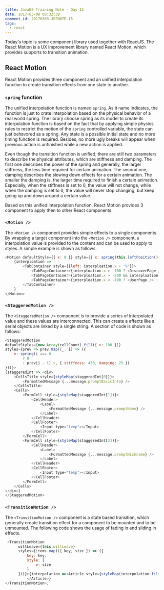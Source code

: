 ```yaml
---
title: JavaEE Training Note - Day 15
date: 2017-03-08 08:32:39
comment_id: 20170308-JEENOTE-15
tags:
  - react
---
```


Today's topic is some component library used together with ReactJS.
The React Motion is a UX improvement library named React Motion, which 
provides supports to transition animation.

<!-- more -->

React Motion
------------

React Motion provides three component and an unified interpolation 
function to create transition effects from one state to another.

### `spring` function

The unified interpolation function is named `spring`. As it name indicates,
the function is just to crate interpolation based on the physical behavior
of a real world spring. The library choose spring as its model to create its 
interpolation function is based on the fact that by applying simple physics 
rules to restrict the motion of the `spring` controlled variable, the 
state can just behavored as a spring. Any state is a possible initial state 
and no more timing function is required. Besides, no more ugly breaks will
appear when previous action is unfinished while a new action is applied.

Even though the transition function is unified, there are still two 
parameters to describe the physical attributes, which are stiffness and damping.
The first one describes the power of the spring and generally, the larger 
stiffness, the less time required for certain animation. The second one, 
damping describes the slowing down effects for a certain
animation. The smaller the damping is, the larger time required to finish 
a certain animation. Especially, when the stiffness is set to 0, the value will not 
change, while when the damping is set to 0, the value will never stop changing, but
keep going up and down around a certain value.

Based on this unified interpolation function, React Motion provides 3 
component to apply then to other React components.

### `<Motion />`

The `<Motion />` component provides simple effects to a single components.
By wrapping a target component into the `<Motion />` component, a interpolation 
value is provided to the content and can be used to apply to styles.
A simple example is shown as follows:
```javascript
<Motion defaultStyle={{ x: 0 }} style={{ x: spring(this.leftPosition(),  {stiffness: 140, damping: 18})}}>
    {interploation =>
        <TabContainer style={{left: interploation.x + '%'}}>
            <TabPageContainer>{interploation.x > -100 ? <DiscoverPage /> : ''}</TabPageContainer>
            <TabPageContainer>{interploation.x > -200 && interploation.x < 0 ? <EventPage /> : ''}</TabPageContainer>
            <TabPageContainer>{interploation.x < -100 ? <UserPage /> : ''}</TabPageContainer>
        </TabContainer>
    }
</Motion>
```
### `<StaggeredMotion />`

The `<StaggeredMotion />` component is to provide a series of interpolated value and these values are 
interconnected. This can create a effects like a serial objects are linked by a single string.
A section of code is shown as follows:
```javascript
<StaggeredMotion
defaultStyles={new Array(cellCount).fill({ v: 100 })}
styles={prev => prev.map((_, i) => ({
    v: spring(i === 0
        ? 0
        : prev[i - 1].v, { stiffness: 430, damping: 25 })
}))}>
{staggeredInt => <div>
    <CellsTitle style={styleMap(staggeredInt[0])}>
        <FormattedMessage {...message.promptBasicInfo} />
    </CellsTitle>
    <Cells>
        <FormCell style={styleMap(staggeredInt[1])}>
            <CellHeader>
                <Label>
                    <FormattedMessage {...message.promptName} />
                </Label>
            </CellHeader>
            <CellFooter>
                <Input type="temp"></Input>
            </CellFooter>
        </FormCell>
        <FormCell style={styleMap(staggeredInt[2])}>
            <CellHeader>
                <Label>
                    <FormattedMessage {...message.promptNickname} />
                </Label>
            </CellHeader>
            <CellFooter>
                <Input type="temp"></Input>
            </CellFooter>
        </FormCell>
    </Cells>
</div>}
</StaggeredMotion>
```

### `<TransitionMotion />`

The `<TransitionMotion />` component is a state based transition, which generally 
create transition effect for a component to be mounted and to be unmounted.
The following code shows the usage of fading in and sliding in effects.

```javascript
 <TransitionMotion
      willLeave={this.willLeave}
      styles={items.map(({ key, size }) => ({
          key: key,
          style: {
              v: size
          }
      }))}>{interpolation =><Article style={styleMap(interpolation.filter(i => i.key == 'a')[0].style)}>
          </Article>}
</TransitionMotion>;
```
